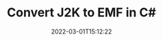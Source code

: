 ---
############################# Static ############################
layout: "auto-gen-conversion"
date: 2022-03-01T15:12:22
draft: false
otherformats: bmp dcm emf emz gif ico jp2 jpeg jpg png pps ppsx ppt pptx psb psd svg svgz tga tif tiff webp wmf wmz
breadcrumb: J2K to EMF in C#

############################# Head ############################
head_title: "J2K to EMF Converter in C#"
head_description: "Convert J2K to EMF in .NET using a few lines of code. Use the GroupDocs Document Conversion API to convert over 160 file formats."

############################# Header ############################
title: "Convert J2K to EMF in C#"
description: "J2K to EMF conversion with a few lines of .NET code"
bg_image: "https://cms.admin.containerize.com/templates/aspose/App_Themes/V3/images/bg/header1.png"
bg_overlay: false
button:
    enable: true

############################# SubMenu ############################
submenu:
    enable: true

    left:
        img_alt: "GroupDocs.Conversion for .NET"
        image: "https://cms.admin.containerize.com/templates/groupdocs/images/product-logos/90x90-noborder/groupdocs-conversion-net.png"
        product: "GroupDocs.Conversion"
        platform: ".NET"

    

############################# About ############################
about:
    enable: true
    title: "About GroupDocs.Conversion для .NET API"
    content: |
        [GroupDocs.Conversion for .NET](https://products.groupdocs.com/conversion/net/) can be used to convert Microsoft Word, Excel, PowerPoint, PDF, Visio and other formats. GroupDocs.Conversion is a standalone API that is suitable for back-end and internal systems where high performance is required. It does not depend on any software such as Microsoft or Open Office.
    

overview:
    enable: true
    content: |
        Convert your J2K files to EMF in .NET easily. You can use just a couple of C# code lines in any platform of your choice like - Windows, Linux, macOS.
        You can try J2K to EMF conversion for free and evaluate conversion results quality.
        Along with simple file conversion scenarios you can try more advanced options for loading source J2K file and for saving output EMF result. 
        
        For example, for the source J2K file you may use the following load options:

        * auto-detect file format;
        * specify password for protected files (if file format supports it);
        * replace missing fonts to preserve document appearance.
        
        There are also advanced convert options for the EMF file:

        * convert specific document page or page range;
        * add a watermark to the converted EMF file.

        Once conversion is completed you can save your EMF file to the local file path or any third-party storage like FTP, Amazon S3, Google Drive, Dropbox etc.
        Please note - to convert J2K to EMF there is no need for any additional software installed - like MS Office, Open Office, Adobe Acrobat Reader etc. 


############################# Steps ############################
steps:
    enable: true
    title_left: "Steps to convert J2K to EMF in C#"
    content_left: |
        [GroupDocs.Conversion](https://products.groupdocs.com/conversion/net/) makes it easy for developers to convert a J2K file to EMF with a few lines of code.

        * Create an instance of the Converter class and provide the file J2K with the full path
        * Create and set ConvertOptions for EMF type.
        * Call the Converter.Convert method and pass the full path and format (EMF) as a parameter
        
    title_right: "System Requirements"
    content_right: |
        Basic conversion with GroupDocs.Conversion for .NET can be done in just a few simple steps. Our APIs are supported on all major platforms and operating systems. Before executing the code below, make sure you have the following prerequisites installed on your system.

        * Operating systems: Microsoft Windows, Linux, MacOS
        * Development environments: Microsoft Visual Studio, Xamarin, MonoDevelop
        * Frameworks: .NET Framework, .NET Standard, .NET Core, Mono
        * Get the latest GroupDocs.Conversion for .NET from [Nuget](https://www.nuget.org/packages/groupdocs.conversion)
        
    code: |
        ```cs
        // Load J2K file
        var converter = new GroupDocs.Conversion.Converter("template.j2k");
        // Set conversion parameters for EMF format
        var convertOptions = converter.GetPossibleConversions()["emf"].ConvertOptions;
        // Convert to EMF format
        converter.Convert("output.emf", convertOptions);        
        ```
        
demos:
    enable: true
    title: "J2K to EMF Live Demo"
    content: |
       Convert J2K to EMF now by visiting the [GroupDocs.Conversion App](https://products.groupdocs.app/conversion/family) website. Online demo has the following advantages
          

more_formats:
    enable: true
    title: "Other supported transformations J2K"
    content: "You can also convert J2K to many other file formats. Please see the list below."
       
       
back_to_top:
    enable: true
---